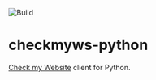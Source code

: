 ![Build](https://travis-ci.org/checkmyws/checkmyws-python.svg)

checkmyws-python
================

[Check my Website](https://checkmy.ws) client for Python.
